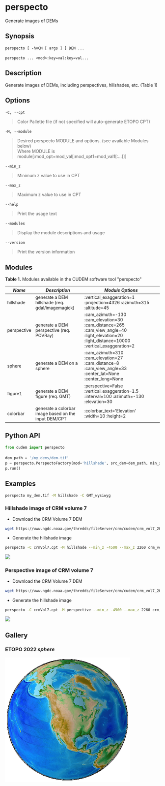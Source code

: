 # perspecto

Generate images of DEMs

## Synopsis

```
perspecto [ -hvCM [ args ] ] DEM ...

perspecto ... <mod>:key=val:key=val...
```

## Description

Generate images of DEMs, including perspectives, hillshades, etc. (Table 1)

## Options
`-C, --cpt`

> Color Pallette file (if not specified will auto-generate ETOPO CPT)

`-M, --module`

> Desired perspecto MODULE and options. (see available Modules below)\
> Where MODULE is module[:mod_opt=mod_val[:mod_opt1=mod_val1[:...]]]

`--min_z`

> Minimum z value to use in CPT

`--max_z`

> Maximum z value to use in CPT

`--help`

> Print the usage text

`--modules`

> Display the module descriptions and usage

`--version`

> Print the version information

## Modules

**Table 1.** Modules available in the CUDEM software tool "perspecto"

|  ***Name***  |  ***Description*** | ***Module Options*** |
|----------------------|----------------------------------|----------------------------------|
| hillshade | generate a DEM hillshade (req. gdal/imagemagick) | :vertical_exaggeration=1 :projection=4326 :azimuth=315 :altitude=45 |
| perspective | generate a DEM perspective (req. POVRay) | :cam_azimuth=-130 :cam_elevation=30 :cam_distance=265 :cam_view_angle=40 :light_elevation=20 :light_distance=10000 :vertical_exaggeration=2 |
| sphere | generate a DEM on a sphere | :cam_azimuth=310 :cam_elevation=27 :cam_distance=8 :cam_view_angle=33 :center_lat=None :center_long=None |
| figure1 | generate a DEM figure (req. GMT) | :perspective=False :vertical_exaggeration=1.5 :interval=100 :azimuth=-130 :elevation=30 | 
| colorbar | generate a colorbar image based on the input DEM/CPT | :colorbar_text='Elevation' :width=10 :height=2 |

## Python API

```python
from cudem import perspecto

dem_path = '/my_dems/dem.tif'
p = perspecto.PerspectoFactory(mod='hillshade', src_dem=dem_path, min_z=-1000, max_z=100)._acquire_module()
p.run()
```

## Examples

```bash
perspecto my_dem.tif -M hillshade -C GMT_wysiwyg
```

### Hillshade image of CRM volume 7

- Download the CRM Volume 7 DEM

```bash
wget https://www.ngdc.noaa.gov/thredds/fileServer/crm/cudem/crm_vol7_2024.nc
```

- Generate the hillshade image

```bash
perspecto -C crmVol7.cpt -M hillshade --min_z -4500 --max_z 2260 crm_vol7_2024_3as.tif
```

![](/media/crm_vol7_2024_hs.png)

### Perspective image of CRM volume 7

- Download the CRM Volume 7 DEM

```bash
wget https://www.ngdc.noaa.gov/thredds/fileServer/crm/cudem/crm_vol7_2024.nc
```

- Generate the hillshade image

```bash
perspecto -C crmVol7.cpt -M perspective --min_z -4500 --max_z 2260 crm_vol7_2024_3as.tif
```

![](/media/crm_vol7_2024_perspective.png)

## Gallery

### ETOPO 2022 *sphere*
![](/media/etopo22_northAmerica.png)